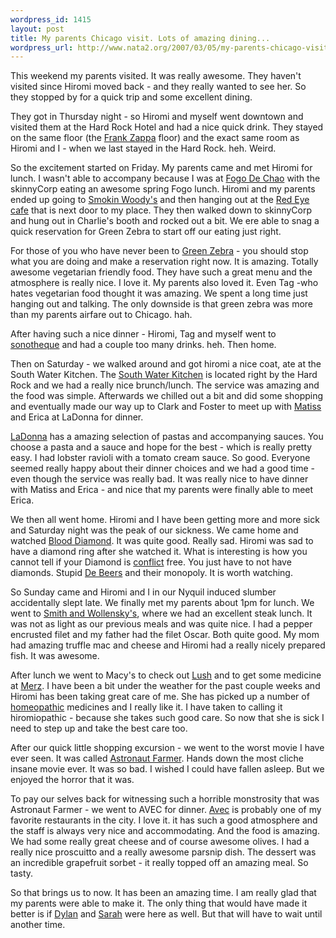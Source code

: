 ```yaml
--- 
wordpress_id: 1415
layout: post
title: My parents Chicago visit. Lots of amazing dining...
wordpress_url: http://www.nata2.org/2007/03/05/my-parents-chicago-visit-ie-lots-of-eating-at-great-places/
---
```

This weekend my parents visited. It was really awesome. They haven't visited since Hiromi moved back - and they really wanted to see her. So they stopped by for a quick trip and some excellent dining.

They got in Thursday night - so Hiromi and myself went downtown and visited them at the Hard Rock Hotel and had a nice quick drink. They stayed on the same floor (the <a href="http://en.wikipedia.org/wiki/Frank_Zappa">Frank Zappa</a> floor) and the exact same room as Hiromi and I - when we last stayed in the Hard Rock. heh. Weird.

So the excitement started on Friday. My parents came and met Hiromi for lunch. I wasn't able to accompany because I was at <a href="http://www.fogodechao.com/">Fogo De Chao</a> with the skinnyCorp eating an awesome spring Fogo lunch. Hiromi and my parents ended up going to <a href="http://www.smokinwoodys.com/">Smokin Woody's</a> and then hanging out at the <a href="http://www.google.com/maps?hl=en&amp;rls=GGGL,GGGL:2006-25,GGGL:en&amp;q=red+eye+cafe&amp;near=Chicago,+IL&amp;radius=0.0&amp;latlng=41850000,-87650000,3524402088938722178&amp;sa=X&amp;oi=local&amp;ct=authority">Red Eye cafe</a> that is next door to my place. They then walked down to skinnyCorp and hung out in Charlie's booth and rocked out a bit. We ere able to snag a quick reservation for Green Zebra to start off our eating just right.

For those of you who have never been to <a href="http://www.greenzebrachicago.com/">Green Zebra</a> - you should stop what you are doing and make a reservation right now. It is amazing. Totally awesome vegetarian friendly food. They have such a great menu and the atmosphere is really nice. I love it. My parents also loved it. Even Tag -who hates vegetarian food thought it was amazing. We spent a long time just hanging out and talking. The only downside is that green zebra was more than my parents airfare out to Chicago. hah.

After having such a nice dinner - Hiromi, Tag and myself went to <a href="http://sonotheque.net">sonotheque</a> and had a couple too many drinks. heh. Then home.

Then on Saturday - we walked around and got hiromi a nice coat, ate at the South Water Kitchen. The <a href="http://www.southwaterkitchen.com/">South Water Kitchen</a> is located right by the Hard Rock and we had a really nice brunch/lunch. The service was amazing and the food was simple. Afterwards we chilled out a bit and did some shopping and eventually made our way up to Clark and Foster to meet up with <a href="http://therats.org">Matiss</a> and Erica at LaDonna for dinner.

<a href="http://maps.google.com/maps?f=l&amp;hl=en&amp;q=ladonna&amp;near=chicago&amp;layer=&amp;ie=UTF8&amp;z=10&amp;ll=42.223433,-87.606354&amp;spn=0.386446,0.902252&amp;om=1&amp;iwloc=A&amp;iwd=1&amp;cid=41975552,-87668353,2873420247510877837">LaDonna</a> has a amazing selection of pastas and accompanying sauces. You choose a pasta and a sauce and hope for the best - which is really pretty easy. I had lobster ravioli with a tomato cream sauce. So good. Everyone seemed really happy about their dinner choices and we had a good time - even though the service was really bad. It was really nice to have dinner with Matiss and Erica - and nice that my parents were finally able to meet Erica.

We then all went home. Hiromi and I have been getting more and more sick and Saturday night was the peak of our sickness. We came home and watched <a href="http://imdb.com/title/tt0450259/">Blood Diamond</a>. It was quite good. Really sad. Hiromi was sad to have a diamond ring after she watched it. What is interesting is how you cannot tell if your Diamond is <a href="http://en.wikipedia.org/wiki/Conflict_diamonds">conflict</a> free. You just have to not have diamonds. Stupid <a href="http://en.wikipedia.org/wiki/De_Beers">De Beers</a> and their monopoly. It is worth watching.

So Sunday came and Hiromi and I in our Nyquil induced slumber accidentally slept late. We finally met my parents about 1pm for lunch. We went to <a href="http://www.smithandwollensky.com/chicago.htm">Smith and Wollensky's</a>, where we had an excellent steak lunch. It was not as light as our previous meals and was quite nice. I had a pepper encrusted filet and my father had the filet Oscar. Both quite good. My mom had amazing truffle mac and cheese and Hiromi had a really nicely prepared fish. It was awesome.

After lunch we went to Macy's to check out <a href="http://usa.lush.com/cgi-bin/lushdb/index.html?lang=en_US&amp;dlang=en">Lush</a> and to get some medicine at <a href="http://www.merz.com/">Merz</a>. I have been a bit under the weather for the past couple weeks and Hiromi has been taking great care of me. She has picked up a number of <a href="http://www.google.com/search?q=hippie+medicine">homeopathic</a> medicines and I really like it. I have taken to calling it hiromiopathic - because she takes such good care. So now that she is sick I need to step up and take the best care too.

After our quick little shopping excursion - we went to the worst movie I have ever seen. It was called <a href="http://www.rottentomatoes.com/m/astronaut_farmer/">Astronaut Farmer</a>. Hands down the most cliche insane movie ever. It was so bad. I wished I could have fallen asleep. But we enjoyed the horror that it was.

To pay our selves back for witnessing such a horrible monstrosity that was Astronaut Farmer - we went to AVEC for dinner. <a href="http://www.avecrestaurant.com/">Avec</a> is probably one of my favorite restaurants in the city. I love it. it has such a good atmosphere and the staff is always very nice and accommodating. And the food is amazing. We had some really great cheese and of course awesome olives. I had a really nice proscuitto and a really awesome parsnip dish. The dessert was an incredible grapefruit sorbet - it really topped off an amazing meal. So tasty.

So that brings us to now. It has been an amazing time. I am really glad that my parents were able to make it. The only thing that would have made it better is if <a href="http://dylanreed.org">Dylan</a> and <a href="http://photodork.org">Sarah</a> were here as well. But that will have to wait until another time.
